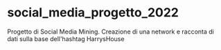 # social_media_progetto_2022
Progetto di Social Media Mining. Creazione di una network e racconta di dati sulla base dell'hashtag HarrysHouse
